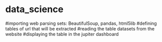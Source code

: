 # data_science
#importing web parsing sets: BeautifulSoup, pandas, html5lib
#defining tables of url that will be extracted
#reading the table datasets from the website 
#displaying the table in the jupiter dashboard 
